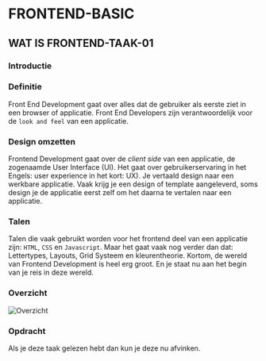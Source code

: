 # FRONTEND-BASIC

## WAT IS FRONTEND-TAAK-01

### Introductie

### Definitie

Front End Development gaat over alles dat de gebruiker als eerste ziet in een browser of applicatie. Front End Developers zijn verantwoordelijk voor de `look and feel` van een applicatie.

### Design omzetten

Frontend Development gaat over de _client side_ van een applicatie, de zogenaamde User Interface (UI). Het gaat over gebruikerservaring in het Engels: user experience in het kort: UX). Je vertaald design naar een werkbare applicatie. Vaak krijg je een design of template aangeleverd, soms design je de applicatie eerst zelf om het daarna te vertalen naar een applicatie.

### Talen

Talen die vaak gebruikt worden voor het frontend deel van een applicatie zijn: `HTML`, `CSS` en `Javascript`. Maar het gaat vaak nog verder dan dat: Lettertypes, Layouts, Grid Systeem en kleurentheorie. Kortom, de wereld van Frontend Development is heel erg groot. En je staat nu aan het begin van je reis in deze wereld. 

### Overzicht

![Overzicht](https://github.com/ROC-van-Amsterdam-College-Amstelland/FRONTEND-BASIC/blob/master/01-%20Wat%20is%20frontend/taak01/images/frontend%20overview.png?raw=true)

### Opdracht

Als je deze taak gelezen hebt dan kun je deze nu afvinken.
